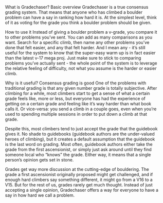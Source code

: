 What is Gradechaser?
Basic overview
Gradechaser is a true consensus grading system. That means that anyone who has climbed a boulder problem can have a say in ranking how hard it is. 
At the simplest level, think of it as voting for the grade you think a boulder problem should be given. 

How to use it
Instead of giving a boulder problem a v-grade, you compare it to other problems you’ve sent. You can add as many comparisons as you want. 
Search for a specific climb, then name any other problems you’ve done that felt easier, and any that felt harder. And I mean any - 
it’s still useful for the system to know that the super-easy warm up is in fact easier than the latest v-17 mega proj. 
Just make sure to stick to comparing problems you’ve actually sent - the whole point of the system is to leverage the relative feeling of difficulty, 
not what you assume is the harder or easier climb.

Why is it useful?
Consensus grading is good
One of the problems with traditional grading is that any given number grade is totally subjective. After climbing for a while, most climbers start to 
get a sense of what a certain grade feels like, more or less, but everyone has had the experience of getting on a certain grade and feeling like it’s 
way harder than what book calls it. Or vice-versa: you send a climb in a couple goes, even when you’re used to spending multiple sessions in order to 
put down a climb at that grade. 

Despite this, most climbers tend to just accept the grade that the guidebook gives it. No shade to guidebooks (guidebook authors are the under-valued 
heroes of climbing), but it creates a default assumption that the guidebook is the last word on grading. Most often, guidebook authors either take the 
grade from the first ascensionist, or simply just ask around until they find someone local who “knows” the grade. Either way, it means that a single 
person’s opinion gets set in stone. 

Grades get way more discussion at the cutting-edge of bouldering. The grade a first ascensionist originally proposed might get challenged, and if enough 
hard climbers say something different, it might go from a V16 to a V15. But for the rest of us, grades rarely get much thought. Instead of just accepting 
a single opinion, Gradechaser offers a way for everyone to have a say in how hard we call a problem.
